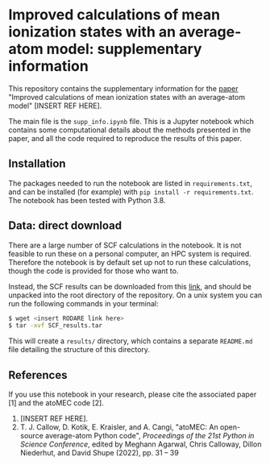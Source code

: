 # Improved calculations of mean ionization states with an average-atom model: supplementary information

This repository contains the supplementary information for the [paper](https://arxiv.org/abs/2203.05863) "Improved calculations of mean ionization states with an average-atom model" [INSERT REF HERE].

The main file is the `supp_info.ipynb` file. This is a Jupyter notebook which contains some computational details about the methods presented in the paper, and all the code required to reproduce the results of this paper.

## Installation

The packages needed to run the notebook are listed in `requirements.txt`, and can be installed (for example) with `pip install -r requirements.txt`. The notebook has been tested with Python 3.8.

## Data: direct download

There are a large number of SCF calculations in the notebook. It is not feasible to run these on a personal computer, an HPC system is required. Therefore the notebook is by default set up not to run these calculations, though the code is provided for those who want to. 

Instead, the SCF results can be downloaded from this [link](), and should be unpacked into the root directory of the repository. On a unix system you can run the following commands in your terminal:

```sh
$ wget <insert RODARE link here>
$ tar -xvf SCF_results.tar
```

This will create a `results/` directory, which contains a separate `README.md` file detailing the structure of this directory.

## References

If you use this notebook in your research, please cite the associated paper [1] and the atoMEC code [2].

1. [INSERT REF HERE].
2. T. J. Callow, D. Kotik, E. Kraisler, and A. Cangi, "atoMEC: An open-source average-atom Python code", _Proceedings of the 21st Python in Science Conference_, edited by Meghann Agarwal, Chris Calloway, Dillon Niederhut, and David Shupe (2022), pp. 31 – 39
